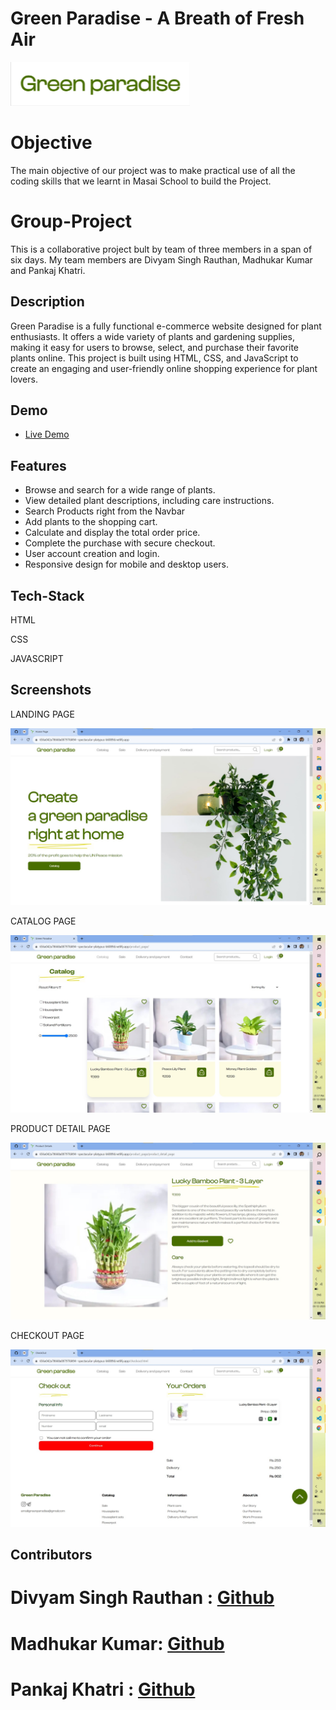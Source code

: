 # Green Paradise - A Breath of Fresh Air

![Green Paradise Logo](./Images/logo_green_heaven.png)


# Objective
The main objective of our project was to make practical use of all the coding skills that we learnt in Masai School to build the Project.

# Group-Project
This is a collaborative project bult by team of three members in a span of six days. My team members are Divyam Singh Rauthan, Madhukar Kumar and Pankaj Khatri.

<!-- ## Table of Contents

1. [Description](#description)
2. [Demo](#demo)
3. [Features](#features)
4. [Screenshots](#screenshots)
5. [Contributors](#authors) -->

## Description

Green Paradise is a fully functional e-commerce website designed for plant enthusiasts. It offers a wide variety of plants and gardening supplies, making it easy for users to browse, select, and purchase their favorite plants online. This project is built using HTML, CSS, and JavaScript to create an engaging and user-friendly online shopping experience for plant lovers.

## Demo

- [Live Demo](https://656a042a78668a08797fd494--spectacular-platypus-b6089d.netlify.app/)
## Features

- Browse and search for a wide range of plants.
- View detailed plant descriptions, including care instructions.
- Search Products right from the Navbar
- Add plants to the shopping cart.
- Calculate and display the total order price.
- Complete the purchase with secure checkout.
- User account creation and login.
- Responsive design for mobile and desktop users.

## Tech-Stack
HTML

CSS

JAVASCRIPT

## Screenshots
 LANDING PAGE

 ![image](./Images/readmeImg1.jpg)
 
 CATALOG PAGE
 
 ![image](./Images/readmeImg2.jpg)
 
 PRODUCT DETAIL PAGE
 
 ![image](./Images/readmeImg3.jpg)
 
 CHECKOUT PAGE
 
 ![image](./Images/readmeImg4.jpg)

## Contributors
# Divyam Singh Rauthan : [Github](https://github.com/DivYam062)
# Madhukar Kumar: [Github](https://github.com/madhukarkr2468)
# Pankaj Khatri : [Github](https://github.com/MrPK4699)
